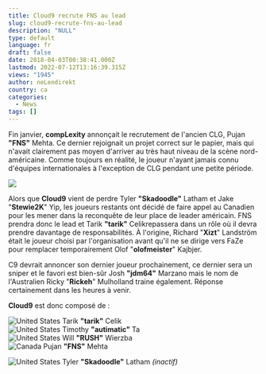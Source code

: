 ```yaml
---
title: Cloud9 recrute FNS au lead
slug: cloud9-recrute-fns-au-lead
description: "NULL"
type: default
language: fr
draft: false
date: 2018-04-03T00:38:41.000Z
lastmod: 2022-07-12T13:16:39.315Z
views: "1945"
author: neLendirekt
country: ca
categories:
  - News
tags: []
---
```

Fin janvier, **compLexity** annonçait le recrutement de l'ancien CLG, Pujan **"FNS"** Mehta. Ce dernier rejoignait un projet correct sur le papier, mais qui n'avait clairement pas moyen d'arriver au très haut niveau de la scène nord-américaine. Comme toujours en réalité, le joueur n'ayant jamais connu d'équipes internationales à l'exception de CLG pendant une petite période.

![](/images/articles/5a71989041044/images/OZJBS7v5w0oDXXVrhIMw9KvwQrLtFUKbeigvfgHP.jpeg)  

Alors que **Cloud9** vient de perdre Tyler **"Skadoodle"** Latham et Jake "**Stewie2K**" Yip, les joueurs restants ont décidé de faire appel au Canadien pour les mener dans la reconquête de leur place de leader américain. FNS prendra donc le lead et Tarik **"tarik"** Celikrepassera dans un rôle où il devra prendre davantage de responsabilités. À l'origine, Richard "**Xizt**" Landström était le joueur choisi par l'organisation avant qu'il ne se dirige vers FaZe pour remplacer temporairement Olof "**olofmeister**" Kajbjer.

C9 devrait annoncer son dernier joueur prochainement, ce dernier sera un sniper et le favori est bien-sûr Josh **"jdm64"** Marzano mais le nom de l'Australien Ricky "**Rickeh**" Mulholland traine également. Réponse certainement dans les heures à venir.

**Cloud9** est donc composé de :

![United States](/images/countries/us.svg)⁠ ⁠Tarik **"tarik"** Celik  
![United States](/images/countries/us.svg)⁠ ⁠Timothy **"autimatic"** Ta  
![United States](/images/countries/us.svg)⁠ ⁠Will **"RUSH"** Wierzba  
![Canada](/images/countries/ca.svg)⁠ Pujan **"FNS"** Mehta

![United States](/images/countries/us.svg)⁠ ⁠Tyler **"Skadoodle"** Latham _(inactif)_
